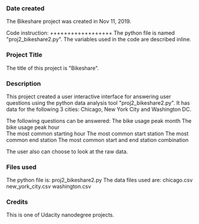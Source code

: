 ### Date created
The Bikeshare project was created in Nov 11, 2019.

Code instruction:
++++++++++++++++++
The python file is named "proj2_bikeshare2.py".
The variables used in the code are described inline.

### Project Title
The title of this project is "Bikeshare".

### Description
This project created a user interactive interface for answering user questions using the python data analysis tool "proj2_bikeshare2.py". It has data for the following 3 cities: Chicago, New York City and Washington DC.

The following questions can be answered:
    The bike usage peak month
    The bike usage peak hour  
    The most common starting hour
    The most common start station
    The most common end station
    The most common start and end station combination

The user also can choose to look at the raw data.

### Files used
The python file is: proj2_bikeshare2.py
The data files used are:
    chicago.csv
    new_york_city.csv
    washington.csv

### Credits
This is one of Udacity nanodegree projects.
